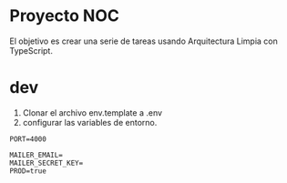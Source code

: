 # Proyecto NOC
El objetivo es crear una serie de tareas usando Arquitectura Limpia con TypeScript.


# dev

1. Clonar el archivo env.template a .env
2. configurar las variables de entorno.

```
PORT=4000

MAILER_EMAIL=
MAILER_SECRET_KEY=
PROD=true
```